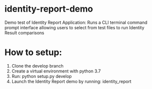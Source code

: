 # identity-report-demo
Demo test of Identity Report Application: 
    Runs a CLI terminal command prompt interface allowing users to select from test files to run Identity Result comparisons
    
# How to setup:
1) Clone the develop branch
2) Create a virtual environment with python 3.7
3) Run: python setup.py develop
4) Launch the Identity Report demo by running: identity_report
